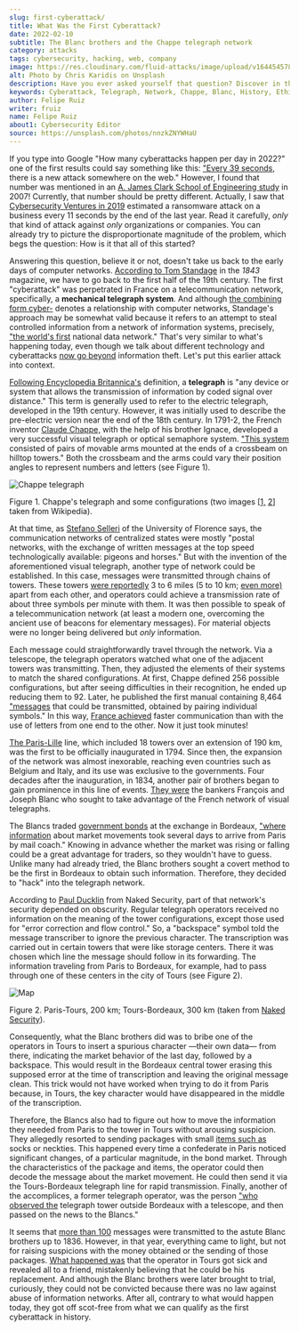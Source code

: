 ```yaml
---
slug: first-cyberattack/
title: What Was the First Cyberattack?
date: 2022-02-10
subtitle: The Blanc brothers and the Chappe telegraph network
category: attacks
tags: cybersecurity, hacking, web, company
image: https://res.cloudinary.com/fluid-attacks/image/upload/v1644545785/blog/first-cyberattack/cover_first_cyberattack.webp
alt: Photo by Chris Karidis on Unsplash
description: Have you ever asked yourself that question? Discover in this blog post the old incident that is considered by many as the first cyberattack in history.
keywords: Cyberattack, Telegraph, Network, Chappe, Blanc, History, Ethical Hacking, Pentesting
author: Felipe Ruiz
writer: fruiz
name: Felipe Ruiz
about1: Cybersecurity Editor
source: https://unsplash.com/photos/nnzkZNYWHaU
---
```


If you type into Google
"How many cyberattacks happen per day in 2022?"
one of the first results could say something like this:
["Every 39 seconds,](https://techjury.net/blog/how-many-cyber-attacks-per-day/#gref)
there is a new attack somewhere on the web."
However,
I found that number was mentioned
in an [A. James Clark School of Engineering study](https://eng.umd.edu/news/story/study-hackers-attack-every-39-seconds)
in 2007\!
Currently,
that number should be pretty different.
Actually,
I saw that [Cybersecurity Ventures in 2019](https://cybersecurityventures.com/global-ransomware-damage-costs-predicted-to-reach-20-billion-usd-by-2021/)
estimated a ransomware attack on a business every 11 seconds
by the end of the last year.
Read it carefully,
*only* that kind of attack
against *only* organizations or companies.
You can already try to picture
the disproportionate magnitude of the problem,
which begs the question:
How is it that all of this started?

Answering this question,
believe it or not,
doesn't take us back to the early days of computer networks.
[According to Tom Standage](https://www.economist.com/1843/2017/10/05/the-crooked-timber-of-humanity)
in the *1843* magazine,
we have to go back to the first half of the 19th century.
The first "cyberattack" was perpetrated in France
on a telecommunication network,
specifically,
a **mechanical telegraph system**.
And although [the combining form cyber-](https://www.merriam-webster.com/dictionary/cyber)
denotes a relationship with computer networks,
Standage's approach may be somewhat valid
because it refers to an attempt to steal controlled information
from a network of information systems,
precisely,
["the world's first](https://www.economist.com/1843/2017/10/05/the-crooked-timber-of-humanity)
national data network."
That's very similar to what's happening today,
even though we talk about different technology
and cyberattacks [now go beyond](https://csrc.nist.gov/glossary/term/Cyber_Attack)
information theft.
Let's put this earlier attack into context.

[Following Encyclopedia Britannica's](https://www.britannica.com/technology/telegraph)
definition,
a **telegraph** is "any device or system
that allows the transmission of information
by coded signal over distance."
This term is generally used
to refer to the electric telegraph,
developed in the 19th century.
However,
it was initially used to describe the pre-electric version
near the end of the 18th century.
In 1791-2,
the French inventor [Claude Chappe,](https://en.wikipedia.org/wiki/Claude_Chappe)
with the help of his brother Ignace,
developed a very successful visual telegraph
or optical semaphore system.
["This system](https://www.britannica.com/technology/telegraph)
consisted of pairs of movable arms
mounted at the ends of a crossbeam on hilltop towers."
Both the crossbeam and the arms could vary their position angles
to represent numbers and letters
(see Figure 1).

<div class="imgblock">

![Chappe telegraph](https://res.cloudinary.com/fluid-attacks/image/upload/v1644545818/blog/first-cyberattack/chappe_telegraph.webp)

<div class="title">

Figure 1. Chappe's telegraph and some configurations
(two images \[[1,](https://upload.wikimedia.org/wikipedia/commons/2/21/Rees%27s_Cyclopaedia_Chappe_telegraph.png)
[2](https://upload.wikimedia.org/wikipedia/commons/thumb/1/19/T%C3%A9l%C3%A9graphe_Chappe_1.jpg/438px-T%C3%A9l%C3%A9graphe_Chappe_1.jpg)\]
taken from Wikipedia).

</div>

</div>

At that time,
as [Stefano Selleri](https://ieeexplore.ieee.org/stamp/stamp.jsp?arnumber=8113174)
of the University of Florence says,
the communication networks of centralized states
were mostly "postal networks,
with the exchange of written messages
at the top speed technologically available:
pigeons and horses."
But with the invention of the aforementioned visual telegraph,
another type of network could be established.
In this case,
messages were transmitted through chains of towers.
These towers [were reportedly](https://www.britannica.com/technology/telegraph)
3 to 6 miles
(5 to 10 km; [even more)](https://ieeexplore.ieee.org/stamp/stamp.jsp?arnumber=8113174)
apart from each other,
and operators could achieve a transmission rate
of about three symbols per minute with them.
It was then possible to speak of a telecommunication network
(at least a modern one,
overcoming the ancient use of beacons for elementary messages).
For material objects were no longer being delivered
but *only* information.

Each message could straightforwardly travel through the network.
Via a telescope,
the telegraph operators watched
what one of the adjacent towers was transmitting.
Then,
they adjusted the elements of their systems
to match the shared configurations.
At first,
Chappe defined 256 possible configurations,
but after seeing difficulties in their recognition,
he ended up reducing them to 92.
Later,
he published the first manual containing 8,464 ["messages](https://ieeexplore.ieee.org/stamp/stamp.jsp?arnumber=8113174)
that could be transmitted,
obtained by pairing individual symbols."
In this way,
[France achieved](https://www.economist.com/1843/2017/10/05/the-crooked-timber-of-humanity)
faster communication
than with the use of letters
from one end to the other.
Now it just took minutes\!

[The Paris-Lille](https://ieeexplore.ieee.org/stamp/stamp.jsp?arnumber=8113174)
line,
which included 18 towers over an extension of 190 km,
was the first to be officially inaugurated in 1794.
Since then,
the expansion of the network was almost inexorable,
reaching even countries such as Belgium and Italy,
and its use was exclusive to the governments.
Four decades after the inauguration,
in 1834,
another pair of brothers began to gain prominence
in this line of events.
[They were](https://www.economist.com/1843/2017/10/05/the-crooked-timber-of-humanity)
the bankers François and Joseph Blanc
who sought to take advantage
of the French network of visual telegraphs.

The Blancs traded [government bonds](https://www.ig.com/en/bonds/what-are-government-bonds)
at the exchange in Bordeaux,
["where information](https://www.economist.com/1843/2017/10/05/the-crooked-timber-of-humanity)
about market movements
took several days to arrive from Paris by mail coach."
Knowing in advance
whether the market was rising or falling
could be a great advantage for traders,
so they wouldn't have to guess.
Unlike many had already tried,
the Blanc brothers sought a covert method
to be the first in Bordeaux to obtain such information.
Therefore,
they decided to "hack" into the telegraph network.

According to [Paul Ducklin](https://nakedsecurity.sophos.com/2018/05/31/forget-vpnfilter-heres-backlash-a-networking-hack-from-way-way-back/)
from Naked Security,
part of that network's security depended on obscurity.
Regular telegraph operators received no information
on the meaning of the tower configurations,
except those used for "error correction and flow control."
So,
a "backspace" symbol told the message transcriber
to ignore the previous character.
The transcription was carried out in certain towers
that were like storage centers.
There it was chosen which line the message should follow
in its forwarding.
The information traveling from Paris to Bordeaux,
for example,
had to pass through one of these centers
in the city of Tours
(see Figure 2).

<div class="imgblock">

![Map](https://res.cloudinary.com/fluid-attacks/image/upload/v1644546888/blog/first-cyberattack/blancs_map.webp)

<div class="title">

Figure 2. Paris-Tours, 200 km; Tours-Bordeaux, 300 km
(taken from [Naked Security](https://news-sophos.go-vip.net/wp-content/uploads/sites/2/2018/05/chappe-map-6401.png)).

</div>

</div>

Consequently,
what the Blanc brothers did
was to bribe one of the operators in Tours
to insert a spurious character
—their own data—
from there,
indicating the market behavior of the last day,
followed by a backspace.
This would result in the Bordeaux central tower
erasing this supposed error at the time of transcription
and leaving the original message clean.
This trick would not have worked
when trying to do it from Paris
because,
in Tours,
the key character would have disappeared
in the middle of the transcription.

Therefore,
the Blancs also had to figure out
how to move the information they needed
from Paris to the tower in Tours
without arousing suspicion.
They allegedly resorted to sending packages
with small [items such as](https://www.schneier.com/blog/archives/2018/05/1834_the_first_.html/#comment-321502)
socks or neckties.
This happened every time
a confederate in Paris noticed significant changes,
of a particular magnitude,
in the bond market.
Through the characteristics of the package and items,
the operator could then decode the message
about the market movement.
He could then send it via the Tours-Bordeaux telegraph line
for rapid transmission.
Finally,
another of the accomplices,
a former telegraph operator,
was the person ["who observed the](https://www.economist.com/1843/2017/10/05/the-crooked-timber-of-humanity)
telegraph tower outside Bordeaux
with a telescope,
and then passed on the news to the Blancs."

It seems that
[more than 100](https://www.schneier.com/blog/archives/2018/05/1834_the_first_.html/#comment-321502)
messages were transmitted
to the astute Blanc brothers up to 1836.
However,
in that year,
everything came to light,
but not for raising suspicions with the money obtained
or the sending of those packages.
[What happened was](https://www.economist.com/1843/2017/10/05/the-crooked-timber-of-humanity)
that the operator in Tours got sick
and revealed all to a friend,
mistakenly believing that he could be his replacement.
And although the Blanc brothers were later brought to trial,
curiously,
they could not be convicted
because there was no law against abuse of information networks.
After all,
contrary to what would happen today,
they got off scot-free
from what we can qualify as the first cyberattack in history.
